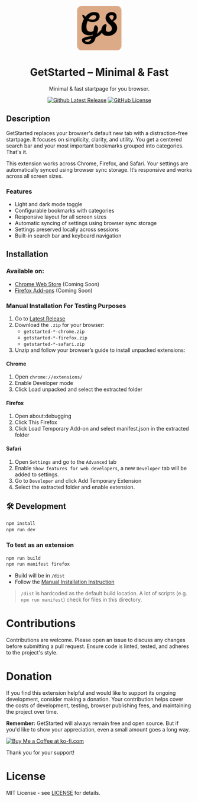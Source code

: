 <p align="center"><a href="#"><img width="120" src="public/favicon.svg"/></a></p>
<h1 align="center">GetStarted – Minimal & Fast</h1>
<p align="center">Minimal & fast startpage for you browser.</p>

<p align="center">
<a href="https://github.com/mralpha786/getstarted/releases/latest"><img alt="Github Latest Release" src="https://img.shields.io/github/v/release/mralpha786/getstarted?style=flat&color=dodgerblue"/></a>
<a href="/LICENSE"><img alt="GitHub License" src="https://img.shields.io/github/license/mralpha786/getstarted"></a>
</p>

## Description

GetStarted replaces your browser's default new tab with a distraction-free startpage. It focuses on simplicity, clarity, and utility. You get a centered search bar and your most important bookmarks grouped into categories. That's it.

This extension works across Chrome, Firefox, and Safari. Your settings are automatically synced using browser sync storage. It’s responsive and works across all screen sizes.

### Features

- Light and dark mode toggle
- Configurable bookmarks with categories
- Responsive layout for all screen sizes
- Automatic syncing of settings using browser sync storage
- Settings preserved locally across sessions
- Built-in search bar and keyboard navigation

## Installation
### Available on:
- [Chrome Web Store](#) (Coming Soon)
- [Firefox Add-ons](#) (Coming Soon)

### Manual Installation For Testing Purposes

1. Go to [Latest Release](https://github.com/mralpha786/getstarted/releases/latest)  
2. Download the `.zip` for your browser:
   - `getstarted-*-chrome.zip`
   - `getstarted-*-firefox.zip`
   - `getstarted-*-safari.zip`
3. Unzip and follow your browser’s guide to install unpacked extensions:

#### Chrome

1. Open `chrome://extensions/`
2. Enable Developer mode
3. Click Load unpacked and select the extracted folder

#### Firefox

1. Open about:debugging
2. Click This Firefox
3. Click Load Temporary Add-on and select manifest.json in the extracted folder

#### Safari

1. Open `Settings` and go to the `Advanced` tab
2. Enable `Show features for web developers`, a new `Developer` tab will be added to settings.
3. Go to `Developer` and click Add Temporary Extension
4. Select the extracted folder and enable extension.

## 🛠️ Development

```bash
npm install
npm run dev
```

### To test as an extension
```bash
npm run build
npm run manifest firefox
```
- Build will be in `/dist`
- Follow the [Manual Installation Instruction](#manual-installation-for-testing-purposes)
  
> `/dist` is hardcoded as the default build location. A lot of scripts (e.g. `npm run manifest`) check for files in this directory.

# Contributions

Contributions are welcome. Please open an issue to discuss any changes before submitting a pull request. Ensure code is linted, tested, and adheres to the project's style.

# Donation

If you find this extension helpful and would like to support its ongoing development, consider making a donation. Your contribution helps cover the costs of development, testing, browser publishing fees, and maintaining the project over time.

**Remember:** GetStarted will always remain free and open source. But if you'd like to show your appreciation, even a small amount goes a long way.

<a href='https://ko-fi.com/mfaizanx/tip' target='_blank'><img height='36' style='border:0px;height:36px;' src='https://storage.ko-fi.com/cdn/kofi6.png?v=6' border='0' alt='Buy Me a Coffee at ko-fi.com' /></a>

Thank you for your support!

# License
MIT License - see [LICENSE](./LICENSE) for details.

